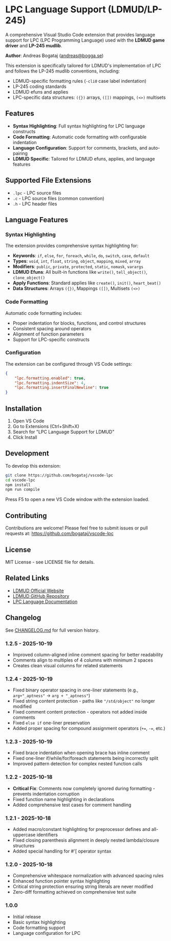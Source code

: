 # LPC Language Support (LDMUD/LP-245)

A comprehensive Visual Studio Code extension that provides language support for LPC (LPC Programming Language) used with the **LDMUD game driver** and **LP-245 mudlib**.

**Author**: Andreas Bogataj (andreas@bogga.se)

This extension is specifically tailored for LDMUD's implementation of LPC and follows the LP-245 mudlib conventions, including:
- LDMUD-specific formatting rules (`-cli0` case label indentation)
- LP-245 coding standards
- LDMUD efuns and applies
- LPC-specific data structures: `({})` arrays, `([])` mappings, `(<>)` multisets

## Features

- **Syntax Highlighting**: Full syntax highlighting for LPC language constructs
- **Code Formatting**: Automatic code formatting with configurable indentation
- **Language Configuration**: Support for comments, brackets, and auto-pairing
- **LDMUD Specific**: Tailored for LDMUD efuns, applies, and language features

## Supported File Extensions

- `.lpc` - LPC source files
- `.c` - LPC source files (common convention)
- `.h` - LPC header files

## Language Features

### Syntax Highlighting

The extension provides comprehensive syntax highlighting for:

- **Keywords**: `if`, `else`, `for`, `foreach`, `while`, `do`, `switch`, `case`, `default`
- **Types**: `void`, `int`, `float`, `string`, `object`, `mapping`, `mixed`, `array`
- **Modifiers**: `public`, `private`, `protected`, `static`, `nomask`, `varargs`
- **LDMUD Efuns**: All built-in functions like `write()`, `tell_object()`, `clone_object()`
- **Apply Functions**: Standard applies like `create()`, `init()`, `heart_beat()`
- **Data Structures**: Arrays `({})`, Mappings `([])`, Multisets `(<>)`

### Code Formatting

Automatic code formatting includes:
- Proper indentation for blocks, functions, and control structures
- Consistent spacing around operators
- Alignment of function parameters
- Support for LPC-specific constructs

### Configuration

The extension can be configured through VS Code settings:

```json
{
    "lpc.formatting.enabled": true,
    "lpc.formatting.indentSize": 4,
    "lpc.formatting.insertFinalNewline": true
}
```

## Installation

1. Open VS Code
2. Go to Extensions (Ctrl+Shift+X)
3. Search for "LPC Language Support for LDMUD"
4. Click Install

## Development

To develop this extension:

```bash
git clone https://github.com/bogataj/vscode-lpc
cd vscode-lpc
npm install
npm run compile
```

Press F5 to open a new VS Code window with the extension loaded.

## Contributing

Contributions are welcome! Please feel free to submit issues or pull requests at:
https://github.com/bogataj/vscode-lpc

## License

MIT License - see LICENSE file for details.

## Related Links

- [LDMUD Official Website](http://www.ldmud.eu/)
- [LDMUD GitHub Repository](https://github.com/ldmud/ldmud)
- [LPC Language Documentation](http://www.ldmud.eu/doc/)

## Changelog

See [CHANGELOG.md](CHANGELOG.md) for full version history.

### 1.2.5 - 2025-10-19
- Improved column-aligned inline comment spacing for better readability
- Comments align to multiples of 4 columns with minimum 2 spaces
- Creates clean visual columns for related statements

### 1.2.4 - 2025-10-19
- Fixed binary operator spacing in one-liner statements (e.g., `arg+"_aptness"` → `arg + "_aptness"`)
- Fixed string content protection - paths like `"/std/object"` no longer modified
- Fixed comment content protection - operators not added inside comments
- Fixed `else if` one-liner preservation
- Added proper spacing for compound assignment operators (`+=`, `-=`, etc.)

### 1.2.3 - 2025-10-19
- Fixed brace indentation when opening brace has inline comment
- Fixed one-liner if/while/for/foreach statements being incorrectly split
- Improved pattern detection for complex nested function calls

### 1.2.2 - 2025-10-18
- **Critical Fix**: Comments now completely ignored during formatting - prevents indentation corruption
- Fixed function name highlighting in declarations
- Added comprehensive test cases for comment handling

### 1.2.1 - 2025-10-18
- Added macro/constant highlighting for preprocessor defines and all-uppercase identifiers
- Fixed closing parenthesis alignment in deeply nested lambda/closure structures
- Added special handling for #'[ operator syntax

### 1.2.0 - 2025-10-18
- Comprehensive whitespace normalization with advanced spacing rules
- Enhanced function pointer syntax highlighting
- Critical string protection ensuring string literals are never modified
- Zero-diff formatting achieved on comprehensive test suite

### 1.0.0
- Initial release
- Basic syntax highlighting
- Code formatting support
- Language configuration for LPC